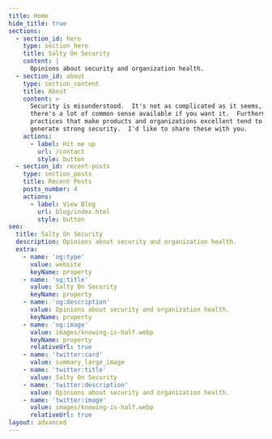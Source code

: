```yaml
---
title: Home
hide_title: true
sections:
  - section_id: hero
    type: section_hero
    title: Salty On Security
    content: |
      Opinions about security and organization health.
  - section_id: about
    type: section_content
    title: About
    content: >
      Security is misunderstood.  It's not as complicated as it seems, and
      there's a lot of common sense available if you want it.  Furthermore, the
      practices that make products and organizations excellent tend to also
      generate strong security.  I'd like to share these with you.
    actions:
      - label: Hit me up
        url: /contact
        style: button
  - section_id: recent-posts
    type: section_posts
    title: Recent Posts
    posts_number: 4
    actions:
      - label: View Blog
        url: blog/index.html
        style: button
seo:
  title: Salty On Security
  description: Opinions about security and organization health.
  extra:
    - name: 'og:type'
      value: website
      keyName: property
    - name: 'og:title'
      value: Salty On Security
      keyName: property
    - name: 'og:description'
      value: Opinions about security and organization health.
      keyName: property
    - name: 'og:image'
      value: images/knowing-is-half.webp
      keyName: property
      relativeUrl: true
    - name: 'twitter:card'
      value: summary_large_image
    - name: 'twitter:title'
      value: Salty On Security
    - name: 'twitter:description'
      value: Opinions about security and organization health.
    - name: 'twitter:image'
      value: images/knowing-is-half.webp
      relativeUrl: true
layout: advanced
---
```

